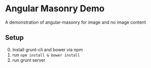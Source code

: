 Angular Masonry Demo
====================

A demonstration of angular-masonry for image and no image content

Setup
-----

0. Install grunt-cli and bower via npm
1. run ```npm install & bower install```
2. run grunt server
